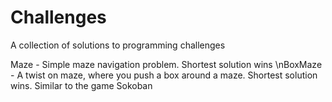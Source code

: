 # Challenges
A collection of solutions to programming challenges

Maze - Simple maze navigation problem. Shortest solution wins
\nBoxMaze - A twist on maze, where you push a box around a maze. Shortest solution wins. Similar to the game Sokoban
